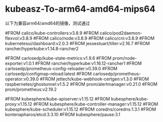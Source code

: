 # kubeasz-To-arm64-amd64-mips64

以下为兼容arm64/amd64的镜像，测试通过

#FROM calico/kube-controllers:v3.8.9
#FROM calico/pod2daemon-flexvol:v3.8.9
#FROM calico/node:v3.8.9
#FROM calico/cni:v3.8.9
#FROM kubernetesui/dashboard:v2.0.3
#FROM jessestuart/tiller:v2.16.7
#FROM rancher/hyperkube:v1.14.8-rancher2

#FROM carlosedp/kube-state-metrics:v1.9.6
#FROM prom/node-exporter:v1.0.1
#FROM rancher/hyperkube:v1.16.12-rancher1
#FROM carlosedp/prometheus-config-reloader:v0.39.0
#FROM carlosedp/configmap-reload:latest 
#FROM carlosedp/prometheus-operator:v0.39.0
#FROM jettech/kube-webhook-certgen:v1.3.0
#FROM raspbernetes/ghostunnel:v1.5.2
#FROM prom/alertmanager:v0.21.0
#FROM prom/prometheus:v2.19.2

#FROM kubesphere/kube-apiserver:v1.15.12
#FROM kubesphere/kube-proxy:v1.15.12
#FROM kubesphere/kube-controller-manager:v1.15.12
#FROM kubesphere/kube-scheduler:v1.15.12
#FROM coredns/coredns:1.3.1
#FROM kontenapharos/etcd:3.3.10
#FROM kubesphere/pause:3.1

